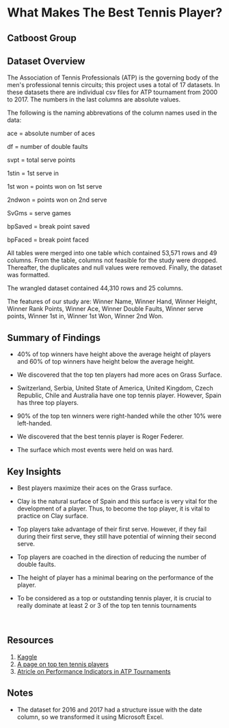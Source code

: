 # What Makes The Best Tennis Player? 
## Catboost Group

## Dataset Overview

The Association of Tennis Professionals (ATP) is the governing body of the men's professional tennis circuits; this project uses a total of 17 datasets. In these datasets there are individual csv files for ATP tournament from 2000 to 2017. The numbers in the last columns are absolute values.

The following is the naming abbrevations of the column names used in the data:

ace = absolute number of aces

df = number of double faults

svpt = total serve points

1stin = 1st serve in

1st won = points won on 1st serve

2ndwon = points won on 2nd serve

SvGms = serve games

bpSaved = break point saved

bpFaced = break point faced

All tables were merged into one table which contained 53,571 rows and 49 columns.
From the table, columns not feasible for the study were dropped. Thereafter, the duplicates and null values were removed. Finally, the dataset was formatted. 

The wrangled dataset contained 44,310 rows and 25 columns.

The features of our study are: Winner Name, Winner Hand, Winner Height, Winner Rank Points, Winner Ace, Winner Double Faults, Winner serve points, Winner 1st in, Winner 1st Won, Winner 2nd Won.

## Summary of Findings

- 40% of top winners have height above the average height of players and 60% of top winners have height below the average height. 

- We discovered that the top ten players had more aces on Grass Surface.

- Switzerland, Serbia, United State of America, United Kingdom, Czech Republic, Chile and Australia have one top tennis player. However, Spain has three top players.

- 90% of the top ten winners were right-handed while the other 10% were left-handed.
​
- We discovered that the best tennis player is Roger Federer.

- The surface which most events were held on was hard. 

## Key Insights

- Best players maximize their aces on the Grass surface. ​

- Clay is the natural surface of Spain and this surface is very vital for the development of a player.  Thus, to become the top player, it is vital to practice on Clay surface.​

- Top players take advantage of their first serve. However, if they fail during their first serve, they still have potential of winning their second serve. ​

- Top players are coached in the direction of reducing the number of double faults.  ​

- The height of player has a minimal bearing on the performance of the player. ​

- To be considered as a top or outstanding tennis player, it is crucial to really dominate at least 2 or 3 of the top ten tennis tournaments​

​

## Resources

1. [Kaggle](https://www.kaggle.com/datasets/gmadevs/atp-matches-dataset?resource=download)
2. [A page on top ten tennis players](https://www.espn.com/tennis/rankings)
3. [Atricle on Performance Indicators in ATP Tournaments](https://scholar.ufs.ac.za/bitstream/handle/11660/11745/CarlisleJ.pdf?sequence=1&isAllowed=y)


## Notes

- The dataset for 2016 and 2017 had a structure issue with the date column, so we transformed it using Microsoft Excel.

